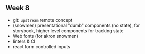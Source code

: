 ## Week 8

- git: `upstream` remote concept
- (snowmen) presentational "dumb" components (no state), for storybook, higher level components for tracking state
- Web fonts (for akron snowmen)
- linters & CI
- react form controlled inputs


